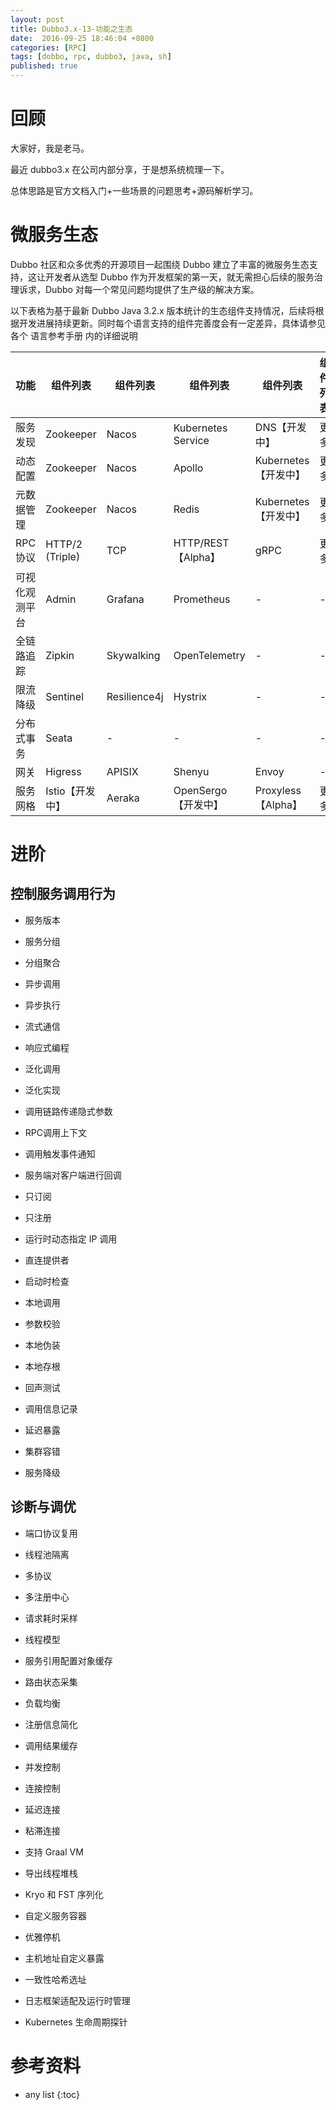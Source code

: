 ```yaml
---
layout: post
title: Dubbo3.x-13-功能之生态
date:  2016-09-25 18:46:04 +0800
categories: [RPC]
tags: [dobbo, rpc, dubbo3, java, sh]
published: true
---
```



# 回顾

大家好，我是老马。

最近 dubbo3.x 在公司内部分享，于是想系统梳理一下。

总体思路是官方文档入门+一些场景的问题思考+源码解析学习。


# 微服务生态

Dubbo 社区和众多优秀的开源项目一起围绕 Dubbo 建立了丰富的微服务生态支持，这让开发者从选型 Dubbo 作为开发框架的第一天，就无需担心后续的服务治理诉求，Dubbo 对每一个常见问题均提供了生产级的解决方案。

以下表格为基于最新 Dubbo Java 3.2.x 版本统计的生态组件支持情况，后续将根据开发进展持续更新。同时每个语言支持的组件完善度会有一定差异，具体请参见各个 语言参考手册 内的详细说明

| 功能 | 组件列表 | 组件列表 | 组件列表 | 组件列表 | 组件列表 |
| ---|---|---|---|---|---|
| 服务发现 | Zookeeper | Nacos | Kubernetes Service | DNS【开发中】 | 更多 |
| 动态配置 | Zookeeper | Nacos | Apollo | Kubernetes【开发中】 | 更多 |
| 元数据管理 | Zookeeper | Nacos | Redis | Kubernetes【开发中】 | 更多 |
| RPC 协议 | HTTP/2 (Triple) | TCP | HTTP/REST【Alpha】 | gRPC | 更多 |
| 可视化观测平台 | Admin | Grafana | Prometheus | - | - |
| 全链路追踪 | Zipkin | Skywalking | OpenTelemetry | - | - |
| 限流降级 | Sentinel | Resilience4j | Hystrix | - | - |
| 分布式事务 | Seata | - | - | - | - |
| 网关 | Higress | APISIX | Shenyu | Envoy | - |
| 服务网格 | Istio【开发中】 | Aeraka | OpenSergo【开发中】 | Proxyless【Alpha】 | 更多 |

# 进阶

## 控制服务调用行为

- 服务版本

- 服务分组

- 分组聚合

- 异步调用

- 异步执行

- 流式通信

- 响应式编程

- 泛化调用

- 泛化实现

- 调用链路传递隐式参数

- RPC调用上下文

- 调用触发事件通知

- 服务端对客户端进行回调

- 只订阅

- 只注册

- 运行时动态指定 IP 调用

- 直连提供者

- 启动时检查

- 本地调用

- 参数校验

- 本地伪装

- 本地存根

- 回声测试

- 调用信息记录

- 延迟暴露

- 集群容错

- 服务降级

## 诊断与调优

- 端口协议复用

- 线程池隔离

- 多协议

- 多注册中心

- 请求耗时采样

- 线程模型

- 服务引用配置对象缓存

- 路由状态采集

- 负载均衡

- 注册信息简化

- 调用结果缓存

- 并发控制

- 连接控制

- 延迟连接

- 粘滞连接

- 支持 Graal VM

- 导出线程堆栈

- Kryo 和 FST 序列化

- 自定义服务容器

- 优雅停机

- 主机地址自定义暴露

- 一致性哈希选址

- 日志框架适配及运行时管理

- Kubernetes 生命周期探针


# 参考资料


* any list
{:toc}

